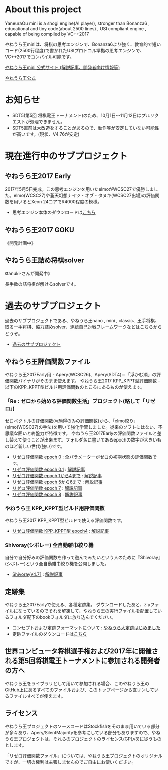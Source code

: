 # About this project

YaneuraOu mini is a shogi engine(AI player), stronger than Bonanza6 , educational and tiny code(about 2500 lines) , USI compliant engine , capable of being compiled by VC++2017

やねうら王miniは、将棋の思考エンジンで、Bonanza6より強く、教育的で短いコード(2500行程度)で書かれたUSIプロトコル準拠の思考エンジンで、VC++2017でコンパイル可能です。

[やねうら王mini 公式サイト (解説記事、開発者向け情報等)](http://yaneuraou.yaneu.com/YaneuraOu_Mini/)

[やねうら王公式 ](http://yaneuraou.yaneu.com/)

# お知らせ

- SDT5(第5回 将棋電王トーナメント)のため、10月1日～11月12日はプルリクエストが処理できません。
- SDT5直前は大改造をすることがあるので、動作等が安定していない可能性が高いです。(現状、V4.76が安定)

# 現在進行中のサブプロジェクト

## やねうら王2017 Early

2017年5月5日完成。この思考エンジンを用いたelmoがWCSC27で優勝しました。elmo(WCSC27)や蒼天幻想ナイツ・オブ・タヌキ(WCSC27出場)の評価関数を用いるとXeon 24コアでR4000程度の模様。

- 思考エンジン本体のダウンロードは[こちら](https://github.com/yaneurao/YaneuraOu/releases/)

## やねうら王2017 GOKU

《開発計画中》

## やねうら王詰め将棋solver

《tanuki-さんが開発中》

長手数の詰将棋が解けるsolverです。


# 過去のサブプロジェクト

過去のサブプロジェクトである、やねうら王nano , mini , classic、王手将棋、取る一手将棋、協力詰めsolver、連続自己対戦フレームワークなどはこちらからどうぞ。

- [過去のサブプロジェクト](/docs/README2017.md)

## やねうら王評価関数ファイル

やねうら王2017Early用 - Apery(WCSC26)、Apery(SDT4)＝「浮かむ瀬」の評価関数バイナリがそのまま使えます。
やねうら王2017 KPP_KPPT型評価関数 - 以下のKPP_KPPT型ビルド用評価関数のところにあるものが使えます。

### 「Re : ゼロから始める評価関数生活」プロジェクト(略して「リゼロ」)

ゼロベクトルの評価関数(≒駒得のみの評価関数)から、「elmo絞り」(elmo(WCSC27)の手法)を用いて強化学習しました。従来のソフトにはない、不思議な囲いと終盤力が特徴です。
やねうら王2017Earlyの評価関数ファイルと差し替えて使うことが出来ます。フォルダ名に書いてあるepochの数字が大きいものほど新しい世代(強い)です。

- [リゼロ評価関数 epoch 0](https://drive.google.com/open?id=0Bzbi5rbfN85Nb3o1Zkd6cjVNYkE) : 全パラメーターがゼロの初期状態の評価関数です。
- [リゼロ評価関数 epoch 0.1](https://drive.google.com/open?id=0Bzbi5rbfN85NNTBERmhiMGZlSWs) : [解説記事](http://yaneuraou.yaneu.com/2017/06/20/%E5%BE%93%E6%9D%A5%E6%89%8B%E6%B3%95%E3%81%AB%E5%9F%BA%E3%81%A5%E3%81%8F%E3%83%97%E3%83%AD%E3%81%AE%E6%A3%8B%E8%AD%9C%E3%82%92%E7%94%A8%E3%81%84%E3%81%AA%E3%81%84%E8%A9%95%E4%BE%A1%E9%96%A2%E6%95%B0/)
- [リゼロ評価関数 epoch 1から4まで](https://drive.google.com/open?id=0Bzbi5rbfN85NNWY0RTJlc2x5czg) : [解説記事](http://yaneuraou.yaneu.com/2017/06/12/%E4%BA%BA%E9%96%93%E3%81%AE%E6%A3%8B%E8%AD%9C%E3%82%92%E7%94%A8%E3%81%84%E3%81%9A%E3%81%AB%E8%A9%95%E4%BE%A1%E9%96%A2%E6%95%B0%E3%81%AE%E5%AD%A6%E7%BF%92%E3%81%AB%E6%88%90%E5%8A%9F/)
- [リゼロ評価関数 epoch 5から6まで](https://drive.google.com/open?id=0Bzbi5rbfN85NSS0wWkEwSERZVzQ) : [解説記事](http://yaneuraou.yaneu.com/2017/06/13/%E7%B6%9A-%E4%BA%BA%E9%96%93%E3%81%AE%E6%A3%8B%E8%AD%9C%E3%82%92%E7%94%A8%E3%81%84%E3%81%9A%E3%81%AB%E8%A9%95%E4%BE%A1%E9%96%A2%E6%95%B0%E3%81%AE%E5%AD%A6%E7%BF%92/)
- [リゼロ評価関数 epoch 7](https://drive.google.com/open?id=0Bzbi5rbfN85NWWloTFdMRjI5LWs) : [解説記事](http://yaneuraou.yaneu.com/2017/06/15/%E7%B6%9A2-%E4%BA%BA%E9%96%93%E3%81%AE%E6%A3%8B%E8%AD%9C%E3%82%92%E7%94%A8%E3%81%84%E3%81%9A%E3%81%AB%E8%A9%95%E4%BE%A1%E9%96%A2%E6%95%B0%E3%81%AE%E5%AD%A6%E7%BF%92/)
- [リゼロ評価関数 epoch 8](https://drive.google.com/open?id=0Bzbi5rbfN85NMHd0OEUxcUVJQW8) : [解説記事](http://yaneuraou.yaneu.com/2017/06/21/%E3%83%AA%E3%82%BC%E3%83%AD%E8%A9%95%E4%BE%A1%E9%96%A2%E6%95%B0epoch8%E5%85%AC%E9%96%8B%E3%81%97%E3%81%BE%E3%81%97%E3%81%9F%E3%80%82/)

### やねうら王 KPP_KPPT型ビルド用評価関数

やねうら王2017 KPP_KPPT型ビルドで使える評価関数です。

- [リゼロ評価関数 KPP_KPPT型 epoch4](https://drive.google.com/open?id=0Bzbi5rbfN85NSk1qQ042U0RnUEU) : [解説記事](http://yaneuraou.yaneu.com/2017/09/02/%E3%82%84%E3%81%AD%E3%81%86%E3%82%89%E7%8E%8B%E3%80%81kpp_kkpt%E5%9E%8B%E8%A9%95%E4%BE%A1%E9%96%A2%E6%95%B0%E3%81%AB%E5%AF%BE%E5%BF%9C%E3%81%97%E3%81%BE%E3%81%97%E3%81%9F/)

### Shivoray(シボレー) 全自動雑巾絞り機

自分で自分好みの評価関数を作って遊んでみたいという人のために『Shivoray』(シボレー)という全自動雑巾絞り機を公開しました。

- [ShivorayV4.71](https://drive.google.com/open?id=0Bzbi5rbfN85Nb292azZxRmU0R1U) : [解説記事](http://yaneuraou.yaneu.com/2017/06/26/%E3%80%8Eshivoray%E3%80%8F%E5%85%A8%E8%87%AA%E5%8B%95%E9%9B%91%E5%B7%BE%E7%B5%9E%E3%82%8A%E6%A9%9F%E5%85%AC%E9%96%8B%E3%81%97%E3%81%BE%E3%81%97%E3%81%9F/)

## 定跡集

やねうら王2017Earlyで使える、各種定跡集。
ダウンロードしたあと、zipファイルになっているのでそれを解凍して、やねうら王の実行ファイルを配置しているフォルダ配下のbookフォルダに放り込んでください。

- コンセプトおよび定跡フォーマットについて : [やねうら大定跡はじめました](http://yaneuraou.yaneu.com/2016/07/10/%E3%82%84%E3%81%AD%E3%81%86%E3%82%89%E5%A4%A7%E5%AE%9A%E8%B7%A1%E3%81%AF%E3%81%98%E3%82%81%E3%81%BE%E3%81%97%E3%81%9F/)
- 定跡ファイルのダウンロードは[こちら](https://github.com/yaneurao/YaneuraOu/releases/tag/v4.73_book)

## 世界コンピュータ将棋選手権および2017年に開催される第5回将棋電王トーナメントに参加される開発者の方へ

やねうら王をライブラリとして用いて参加される場合、このやねうら王のGitHub上にあるすべてのファイルおよび、このトップページから直リンしているファイルすべてが使えます。

## ライセンス

やねうら王プロジェクトのソースコードはStockfishをそのまま用いている部分が多々あり、Apery/SilentMajorityを参考にしている部分もありますので、やねうら王プロジェクトは、それらのプロジェクトのライセンス(GPLv3)に従うものとします。

「リゼロ評価関数ファイル」については、やねうら王プロジェクトのオリジナルですが、一切の権利は主張しませんのでご自由にお使いください。

